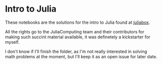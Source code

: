 # Intro to Julia 

These notebooks are the solutions for the intro to Julia found at [juliabox](https://juliabox.com/). 

All the rights go to the JuliaComputing team and their contributors for making such succint material available, it was definetely a kickstarter for myself.

I don't know if I'll finish the folder, as I'm not really interested in solving math problems at the moment, but I'll keep it as an open issue for later date.
